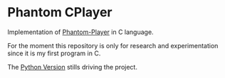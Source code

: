 
# Phantom CPlayer

Implementation of [Phantom-Player](https://www.phantom-player.com/) in C language.

For the moment this repository is only for research and experimentation since it
is my first program in C.

The [Python Version](https://github.com/rsm-gh/phantom-player) stills driving the project.